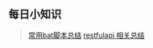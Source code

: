 ## 每日小知识


> [常用bat脚本总结](https://github.com/en-one/dailyTriviaPoints/blob/main/%E5%B8%B8%E7%94%A8bat%E8%84%9A%E6%9C%AC.md)
> [restfulapi  相关总结](https://github.com/en-one/dailyTriviaPoints/blob/main/restfulapi%20%E7%9B%B8%E5%85%B3.md)
